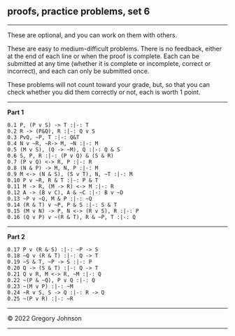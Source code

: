 ## proofs, practice problems, set 6

---

These are optional, and you can work on them with others.

These are easy to medium-difficult problems. There is no feedback, either at the end of each line or when the proof is complete. Each can be submitted at any time (whether it is complete or incomplete, correct or incorrect), and each can only be submitted once.

These problems will not count toward your grade, but, so that you can check whether you did them correctly or not, each is worth 1 point.

---

__Part 1__

~~~{.ProofChecker .JohnsonSL options="fonts tabindent exam" feedback="none" guides="fitch" points="1" late-credit="1"}
0.1 P, (P v S) -> T :|-: T 
0.2 R -> (P&Q), R :|-: Q v S
0.3 PvQ, ~P, T :|-: Q&T
0.4 N v ~R, ~R-> M, ~N :|-: M
0.5 (M v S), (Q -> ~M), Q :|-: Q & S
0.6 S, P, R :|-: (P v Q) & (S & R)
0.7 (P v Q) <-> R, P :|-: R
0.8 (N & P) -> M, N, P :|-: M
0.9 M <-> (N & S), (S v T), N, ~T :|-: M
0.10 P v ~R, R & T :|-: P & T
0.11 M -> R, (M -> R) <-> M :|-: R 
0.12 A -> (B v C), A & ~C :|-: B v ~D
0.13 ~P v ~Q, M & P :|-: ~Q
0.14 (R & T) v ~P, P & S :|-: S & T
0.15 (M v N) -> P, N <-> (R v S), R :|-: P
0.16 (Q v P) v ~(R & T), R & ~P, T :|-: Q  
~~~

---

__Part 2__


~~~{.ProofChecker .JohnsonSL options="fonts tabindent exam" feedback="none" guides="fitch" points="1" late-credit="1"}
0.17 P v (R & S) :|-: ~P -> S
0.18 ~Q v (R & T) :|-: Q -> T
0.19 ~S & T, ~P -> S :|-: P
0.20 Q -> (S & T) :|-: Q -> T 
0.21 Q v R, M <-> R, ~M :|-: Q 
0.22 ~(P & ~Q), P v Q :|-: Q
0.23 ~(M v P) :|-: ~M
0.24 ~R v S, S -> Q :|-: R -> Q 
0.25 ~(P v R) :|-: ~R 
~~~

---

&copy; 2022 Gregory Johnson 
 
---